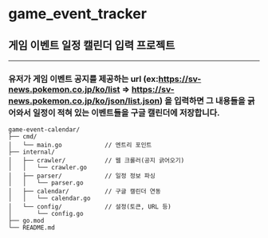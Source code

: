 # game_event_tracker

## 게임 이벤트 일정 캘린더 입력 프로젝트
---
### 유저가 게임 이벤트 공지를 제공하는 url (ex:https://sv-news.pokemon.co.jp/ko/list => https://sv-news.pokemon.co.jp/ko/json/list.json) 을 입력하면 그 내용들을 긁어와서 일정이 적혀 있는 이벤트들을 구글 캘린더에 저장합니다.

```
game-event-calendar/
├── cmd/
│   └── main.go            // 엔트리 포인트
├── internal/
│   ├── crawler/           // 웹 크롤러(공지 긁어오기)
│   │   └── crawler.go
│   ├── parser/            // 일정 정보 파싱
│   │   └── parser.go
│   ├── calendar/          // 구글 캘린더 연동
│   │   └── calendar.go
│   └── config/            // 설정(토큰, URL 등)
│       └── config.go
├── go.mod
└── README.md
```

